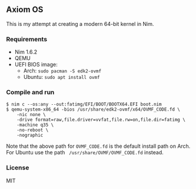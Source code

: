 ## Axiom OS

This is my attempt at creating a modern 64-bit kernel in Nim.

### Requirements

- Nim 1.6.2
- QEMU
- UEFI BIOS image:
  - Arch: `sudo pacman -S edk2-ovmf`
  - Ubuntu: `sudo apt install ovmf`

### Compile and run

```console
$ nim c --os:any --out:fatimg/EFI/BOOT/BOOTX64.EFI boot.nim
$ qemu-system-x86_64 -bios /usr/share/edk2-ovmf/x64/OVMF_CODE.fd \
    -nic none \
    -drive format=raw,file.driver=vvfat,file.rw=on,file.dir=fatimg \
    -machine q35 \
    -no-reboot \
    -nographic 
```

Note that the above path for `OVMF_CODE.fd` is the default install path on Arch. For Ubuntu use the path ` /usr/share/OVMF/OVMF_CODE.fd` instead.

### License

MIT
